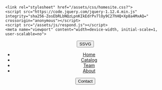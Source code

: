 <meta name="generator" content="Jekyll v3.9.2" />
<meta property="og:title" content="Create Task" />
<meta property="og:locale" content="en_US" />
<link rel="canonical" href="http://localhost:4000/family-night.html" />
<meta property="og:url" content="http://localhost:4000/family-night.html" />
<meta property="og:site_name" content="Shreya, Sarah, Vivian, Giannina Project" />
<meta property="og:type" content="website" />
<meta name="twitter:card" content="summary" />
<meta property="twitter:title" content="Create Task" />
<script type="application/ld+json">
{"@context":"https://schema.org","@type":"WebPage","description":"Create Performance Task","headline":"Create Task","url":"http://localhost:4000/family-night.html"}</script>

    <link rel="stylesheet" href="/assets/css/homesite.css?">
    <script src="https://code.jquery.com/jquery-1.12.4.min.js" integrity="sha256-ZosEbRLbNQzLpnKIkEdrPv7lOy9C27hHQ+Xp8a4MxAQ=" crossorigin="anonymous"></script>
    <script src="/assets/js/respond.js"></script>
    <meta name="viewport" content="width=device-width, initial-scale=1, user-scalable=no">
 
<meta name="theme-color" content="#353535">
<meta name="msapplication-navbutton-color" content="#353535">
<meta name="apple-mobile-web-app-status-bar-style" content="black-translucent">
 

<!DOCTYPE html>

<html>
  <head>
    <meta charset="utf-8">
    <meta http-equiv="X-UA-Compatible" content="IE=edge">
    <title>SSVG Co.</title>
    <meta name="description" content="">
    <meta name="viewport" content="width=device-width, initial-scale=1">
    <link rel="stylesheet" href="homesite.css">
  
  </head>
  <body>
    <header>

  <button class="logo">SSVG</button>
      <nav> 
       <ul class="nav_links">
          <li> <a href="#">Home</a></li>
          <li> <a href="#">Catalog</a></li>
          <li> <a href="#">Team</a></li>
          <li> <a href="#">About</a></li>
        </ul>
      </nav> 
      <a class="cta" href="#"><button>Contact</button></a>
    </header>
    
  <script src="" async defer></script>

  </body>
</html>